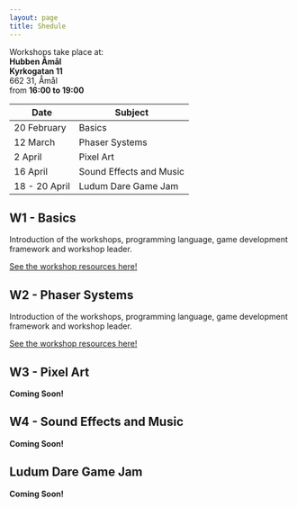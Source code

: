 ```yaml
---
layout: page
title: Shedule
---
```


<div class="panel panel-default">
  <div class="panel-body">
    Workshops take place at: <br>
    <div class="well">
        <b>Hubben Åmål</b> <br>
        <b>Kyrkogatan 11</b> <br>
        662 31, Åmål <br>
    </div>
    from <b>16:00 to 19:00</b>
  </div>
</div>


| Date          | Subject                 |
| ------------- | ----------------------- |
| 20 February   | Basics                  |
| 12 March      | Phaser Systems          |
| 2 April       | Pixel Art               |
| 16 April      | Sound Effects and Music |
| 18 - 20 April | Ludum Dare Game Jam     |

## W1 - Basics
Introduction of the workshops, programming language, game development framework and workshop leader. 

[See the workshop resources here!](workshops/w1/index.md)
## W2 - Phaser Systems
Introduction of the workshops, programming language, game development framework and workshop leader. 

[See the workshop resources here!](workshops/w2/index.md)
## W3 - Pixel Art
**Coming Soon!**
## W4 - Sound Effects and Music
**Coming Soon!**
## Ludum Dare Game Jam
**Coming Soon!**